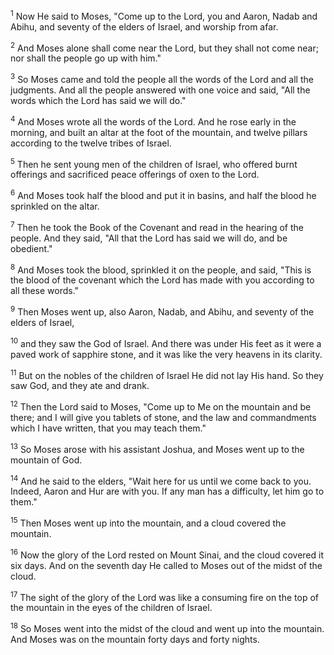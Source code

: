 <sup>1</sup> 
Now He said to Moses, "Come up to the Lord, you and Aaron, Nadab and Abihu, and seventy of the elders of Israel, and worship from afar. 

<sup>2</sup> 
And Moses alone shall come near the Lord, but they shall not come near; nor shall the people go up with him." 

<sup>3</sup> 
So Moses came and told the people all the words of the Lord and all the judgments. And all the people answered with one voice and said, "All the words which the Lord has said we will do." 

<sup>4</sup> 
And Moses wrote all the words of the Lord. And he rose early in the morning, and built an altar at the foot of the mountain, and twelve pillars according to the twelve tribes of Israel. 

<sup>5</sup> 
Then he sent young men of the children of Israel, who offered burnt offerings and sacrificed peace offerings of oxen to the Lord. 

<sup>6</sup> 
And Moses took half the blood and put it in basins, and half the blood he sprinkled on the altar. 

<sup>7</sup> 
Then he took the Book of the Covenant and read in the hearing of the people. And they said, "All that the Lord has said we will do, and be obedient." 

<sup>8</sup> 
And Moses took the blood, sprinkled it on the people, and said, "This is the blood of the covenant which the Lord has made with you according to all these words." 

<sup>9</sup> 
Then Moses went up, also Aaron, Nadab, and Abihu, and seventy of the elders of Israel, 

<sup>10</sup> 
and they saw the God of Israel. And there was under His feet as it were a paved work of sapphire stone, and it was like the very heavens in its clarity. 

<sup>11</sup> 
But on the nobles of the children of Israel He did not lay His hand. So they saw God, and they ate and drank. 

<sup>12</sup> 
Then the Lord said to Moses, "Come up to Me on the mountain and be there; and I will give you tablets of stone, and the law and commandments which I have written, that you may teach them." 

<sup>13</sup> 
So Moses arose with his assistant Joshua, and Moses went up to the mountain of God. 

<sup>14</sup> 
And he said to the elders, "Wait here for us until we come back to you. Indeed, Aaron and Hur are with you. If any man has a difficulty, let him go to them." 

<sup>15</sup> 
Then Moses went up into the mountain, and a cloud covered the mountain. 

<sup>16</sup> 
Now the glory of the Lord rested on Mount Sinai, and the cloud covered it six days. And on the seventh day He called to Moses out of the midst of the cloud. 

<sup>17</sup> 
The sight of the glory of the Lord was like a consuming fire on the top of the mountain in the eyes of the children of Israel. 

<sup>18</sup> 
So Moses went into the midst of the cloud and went up into the mountain. And Moses was on the mountain forty days and forty nights.